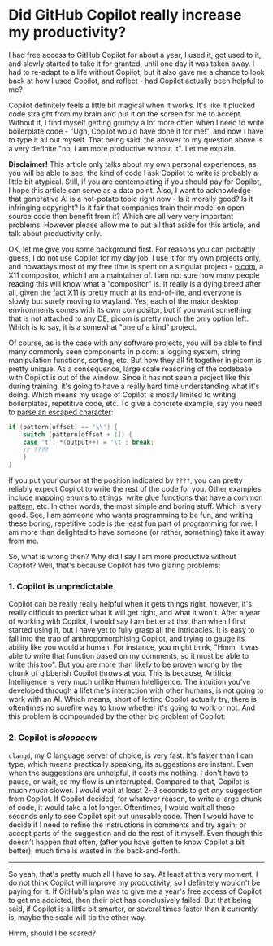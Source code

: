 # Did GitHub Copilot really increase my productivity?

I had free access to GitHub Copilot for about a year, I used it, got used to it, and slowly started to take it for granted, until one day it was taken away. I had to re-adapt to a life without Copilot, but it also gave me a chance to look back at how I used Copilot, and reflect - had Copilot actually been helpful to me?

Copilot definitely feels a little bit magical when it works. It's like it plucked code straight from my brain and put it on the screen for me to accept. Without it, I find myself getting grumpy a lot more often when I need to write boilerplate code - "Ugh, Copilot would have done it for me!", and now I have to type it all out myself. That being said, the answer to my question above is a very definite "no, I am more productive without it". Let me explain.

**Disclaimer!** This article only talks about my own personal experiences, as you will be able to see, the kind of code I ask Copilot to write is probably a little bit atypical. Still, if you are contemplating if you should pay for Copilot, I hope this article can serve as a data point. Also, I want to acknowledge that generative AI is a hot-potato topic right now - Is it morally good? Is it infringing copyright? Is it fair that companies train their model on open source code then benefit from it? Which are all very very important problems. However please allow me to put all that aside for this article, and talk about productivity only.

OK, let me give you some background first. For reasons you can probably guess, I do not use Copilot for my day job. I use it for my own projects only, and nowadays most of my free time is spent on a singular project - [picom](https://github.com/yshui/picom), a X11 compositor, which I am a maintainer of. I am not sure how many people reading this will know what a "compositor" is. It really is a dying breed after all, given the fact X11 is pretty much at its end-of-life, and everyone is slowly but surely moving to wayland. Yes, each of the major desktop environments comes with its own compositor, but if you want something that is not attached to any DE, picom is pretty much the only option left. Which is to say, it is a somewhat "one of a kind" project.

Of course, as is the case with any software projects, you will be able to find many commonly seen components in picom: a logging system, string manipulation functions, sorting, etc. But how they all fit together in picom is pretty unique. As a consequence, large scale reasoning of the codebase with Copilot is out of the window. Since it has not seen a project like this during training, it's going to have a really hard time understanding what it's doing. Which means my usage of Copilot is mostly limited to writing boilerplates, repetitive code, etc. To give a concrete example, say you need to [parse an escaped character](https://github.com/yshui/picom/blob/311225be4d9187cbadf7388af87946d9fa62a924/src/c2.c#L1044):

```c
if (pattern[offset] == '\\') {
	switch (pattern[offset + 1]) {
	case 't': *(output++) = '\t'; break;
	// ????
	}
}
```

If you put your cursor at the position indicated by `????`, you can pretty reliably expect Copilot to write the rest of the code for you. Other examples include [mapping enums to strings](https://github.com/yshui/picom/blob/311225be4d9187cbadf7388af87946d9fa62a924/src/c2.c#L238), [write glue functions that have a common pattern](https://github.com/yshui/picom/blob/311225be4d9187cbadf7388af87946d9fa62a924/src/dbus.c#L1421), etc. In other words, the most simple and boring stuff. Which is very good. See, I am someone who wants programming to be fun, and writing these boring, repetitive code is the least fun part of programming for me. I am more than delighted to have someone (or rather, something) take it away from me. 

So, what is wrong then? Why did I say I am more productive without Copilot? Well, that's because Copilot has two glaring problems:

### **1. Copilot is unpredictable**
Copilot can be really really helpful when it gets things right, however, it's really difficult to predict what it will get right, and what it won't. After a year of working with Copilot, I would say I am better at that than when I first started using it, but I have yet to fully grasp all the intricacies. It is easy to fall into the trap of anthropomorphising Copilot, and trying to gauge its ability like you would a human. For instance, you might think, "Hmm, it was able to write that function based on my comments, so it must be able to write this too". But you are more than likely to be proven wrong by the chunk of gibberish Copilot throws at you. This is because, Artificial Intelligence is very much unlike Human Intelligence. The intuition you've developed through a lifetime's interaction with other humans, is not going to work with an AI. Which means, short of letting Copilot actually try, there is oftentimes no surefire way to know whether it's going to work or not. And this problem is compounded by the other big problem of Copilot:

### **2. Copilot is _slooooow_**
`clangd`, my C language server of choice, is very fast. It's faster than I can type, which means practically speaking, its suggestions are instant. Even when the suggestions are unhelpful, it costs me nothing. I don't have to pause, or wait, so my flow is uninterrupted. Compared to that, Copilot is much _much_ slower. I would wait at least 2~3 seconds to get _any_ suggestion from Copilot. If Copilot decided, for whatever reason, to write a large chunk of code, it would take a lot longer. Oftentimes, I would wait all those seconds only to see Copilot spit out unusable code. Then I would have to decide if I need to refine the instructions in comments and try again; or accept parts of the suggestion and do the rest of it myself. Even though this doesn't happen _that_ often, (after you have gotten to know Copilot a bit better), much time is wasted in the back-and-forth.

* * *
So yeah, that's pretty much all I have to say. At least at this very moment, I do not think Copilot will improve my productivity, so I definitely wouldn't be paying for it. If GitHub's plan was to give me a year's free access of Copilot to get me addicted, then their plot has conclusively failed. But that being said, if Copilot is a little bit smarter, or several times faster than it currently is, maybe the scale will tip the other way. 

Hmm, should I be scared? 
